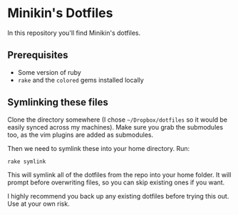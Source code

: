 # Minikin's Dotfiles

In this repository you'll find Minikin's dotfiles.

## Prerequisites

- Some version of ruby
- `rake` and the `colored` gems installed locally

## Symlinking these files

Clone the directory somewhere (I chose `~/Dropbox/dotfiles` so it would be easily synced across my machines).
Make sure you grab the submodules too, as the vim plugins are added as submodules.

Then we need to symlink these into your home directory. Run:

```bash
rake symlink
```

This will symlink all of the dotfiles from the repo into your home folder.
It will prompt before overwriting files, so you can skip existing ones if you want.

I highly recommend you back up any existing dotfiles before trying this out. Use at your own risk.

